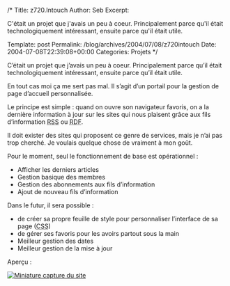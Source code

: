 /*
 Title: z720.Intouch
 Author: Seb
 Excerpt:  <p>C'&eacute;tait un projet que j'avais un peu &agrave; coeur. Principalement parce qu'il &eacute;tait technologiquement int&eacute;ressant, ensuite parce qu'il &eacute;tait utile.</p>
 Template: post
 Permalink: /blog/archives/2004/07/08/z720intouch
 Date: 2004-07-08T22:39:08+00:00
 Categories: Projets
*/
<p>C&rsquo;&eacute;tait un projet que j&rsquo;avais un peu &agrave; coeur. Principalement parce qu&rsquo;il &eacute;tait technologiquement int&eacute;ressant, ensuite parce qu&rsquo;il &eacute;tait utile.</p>
<p><!--more-->
<p>En tout cas moi &ccedil;a me sert pas mal. Il s&rsquo;agit d&rsquo;un portail pour la gestion de page d&rsquo;accueil personnalis&eacute;e.</p>
<p>Le principe est simple&nbsp;: quand on ouvre son navigateur favoris, on a la derni&egrave;re information &agrave; jour sur les sites qui nous plaisent gr&acirc;ce aux fils d&rsquo;information <acronym title="Really Simple Syndication">RSS</acronym> ou <acronym title="Ressource Description Framework">RDF</acronym>.</p>
<p>Il doit exister des sites qui proposent ce genre de services, mais je n&rsquo;ai pas trop cherch&eacute;. Je voulais quelque chose de vraiment &agrave; mon go&ucirc;t.</p>
<p>Pour le moment, seul le fonctionnement de base est op&eacute;rationnel&nbsp;:</p>
<ul>
<li>Afficher les derniers articles</li>
<li>Gestion basique des membres</li>
<li>Gestion des abonnements aux fils d&rsquo;information</li>
<li>Ajout de nouveau fils d&rsquo;information</li>
</ul>
<p>Dans le futur, il sera possible&nbsp;:</p>
<ul>
<li>de cr&eacute;er sa propre feuille de style pour personnaliser l&rsquo;interface de sa page (<acronym title="Cascading Style Sheets">CSS</acronym>)</li>
<li>de g&eacute;rer ses favoris pour les avoirs partout sous la main</li>
<li>Meilleur gestion des dates</li>
<li>Meilleur gestion de la mise &agrave; jour</li>
</ul>
<p>Aper&ccedil;u&nbsp;:</p>
<p><a href="/blog/images/intouch.v0-Beta.png"><img src="/blog/images/intouch.v0-Beta.TN__.png" alt="Miniature capture du site" /></a></p>
